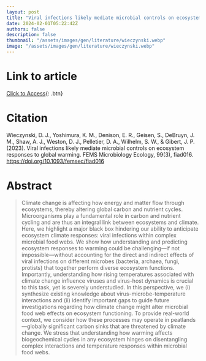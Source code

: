 ```yaml
---
layout: post
title: "Viral infections likely mediate microbial controls on ecosystem responses to global warming"
date: 2024-02-01T05:22:42Z
authors: false
description: false
thumbnail: "/assets/images/gen/literature/wieczynski.webp"
image: "/assets/images/gen/literature/wieczynski.webp"
---
```

# Link to article
[Click to Access](https://academic.oup.com/femsec/article/99/3/fiad016/7057867){: .btn}

# Citation
Wieczynski, D. J., Yoshimura, K. M., Denison, E. R., Geisen, S., DeBruyn, J. M., Shaw, A. J., Weston, D. J., Pelletier, D. A., Wilhelm, S. W., & Gibert, J. P. (2023). Viral infections likely mediate microbial controls on ecosystem responses to global warming. FEMS Microbiology Ecology, 99(3), fiad016. https://doi.org/10.1093/femsec/fiad016 

# Abstract
 > Climate change is affecting how energy and matter flow through ecosystems, thereby altering global carbon and nutrient cycles. Microorganisms play a fundamental role in carbon and nutrient cycling and are thus an integral link between ecosystems and climate. Here, we highlight a major black box hindering our ability to anticipate ecosystem climate responses: viral infections within complex microbial food webs. We show how understanding and predicting ecosystem responses to warming could be challenging—if not impossible—without accounting for the direct and indirect effects of viral infections on different microbes (bacteria, archaea, fungi, protists) that together perform diverse ecosystem functions. Importantly, understanding how rising temperatures associated with climate change influence viruses and virus-host dynamics is crucial to this task, yet is severely understudied. In this perspective, we (i) synthesize existing knowledge about virus-microbe-temperature interactions and (ii) identify important gaps to guide future investigations regarding how climate change might alter microbial food web effects on ecosystem functioning. To provide real-world context, we consider how these processes may operate in peatlands—globally significant carbon sinks that are threatened by climate change. We stress that understanding how warming affects biogeochemical cycles in any ecosystem hinges on disentangling complex interactions and temperature responses within microbial food webs.
